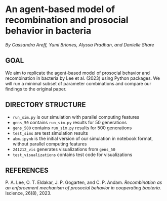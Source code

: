 # An agent-based model of recombination and prosocial behavior in bacteria #
_By Cassandra Areff, Yumi Briones, Alyssa Pradhan, and Danielle Share_

## GOAL ##
We aim to replicate the agent-based model of prosocial behavior and recombination in bacteria by Lee et al. (2023) using Python packages. We will run a minimal subset of parameter combinations and
compare our findings to the original paper.

## DIRECTORY STRUCTURE ##

* `run_sim.py` is our simulation with parallel computing features
* `gens_50` contains `run_sim.py` results for 50 generations
* `gens_500` contains `run_sim.py` results for 500 generations
* `test_sims` are test simulation results
* `abm.ipynb` is the initial version of our simulation in notebook format, without parallel computing features
* `241212_vis` generates visualizations from `gens_50`
* `test_visualizations` contains test code for visualizations

## REFERENCES ##
P. A. Lee, O. T. Eldakar, J. P. Gogarten, and C. P. Andam. *Recombination as an enforcement
mechanism of prosocial behavior in cooperating bacteria.* Iscience, 26(8), 2023.
